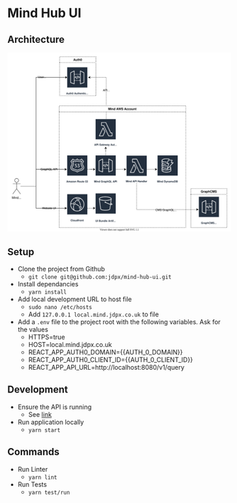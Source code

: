 # Mind Hub UI

## Architecture

![architecture](./docs/architecture/mind-api.svg)

## Setup

- Clone the project from Github
  - `git clone git@github.com:jdpx/mind-hub-ui.git`
- Install dependancies
  - `yarn install`
- Add local development URL to host file
  - `sudo nano /etc/hosts`
  - Add `127.0.0.1 local.mind.jdpx.co.uk` to file
- Add a `.env` file to the project root with the following variables. Ask for the values
  - HTTPS=true
  - HOST=local.mind.jdpx.co.uk
  - REACT_APP_AUTH0_DOMAIN={{AUTH_0_DOMAIN}}
  - REACT_APP_AUTH0_CLIENT_ID={{AUTH_0_CLIENT_ID}}
  - REACT_APP_API_URL=http://localhost:8080/v1/query

## Development

- Ensure the API is running
  - See [link](https://github.com/jdpx/mind-hub-api)
- Run application locally
  - `yarn start`

## Commands

- Run Linter
  - `yarn lint`
- Run Tests
  - `yarn test/run`
  